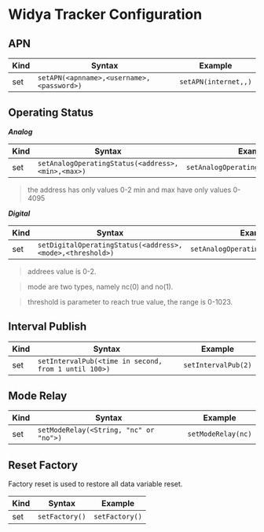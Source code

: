 # Widya Tracker Configuration

## APN

Kind        |Syntax                                       |Example              |
------------|---------------------------------------------|---------------------|
set         |```setAPN(<apnname>,<username>,<password>)```|```setAPN(internet,,)```|

## Operating Status

***Analog***

Kind        |Syntax                                               |Example              |
------------|-----------------------------------------------------|---------------------|
set         |```setAnalogOperatingStatus(<address>,<min>,<max>)```|```setAnalogOperatingStatus(0,1,1023)```|

> the address has only values 0-2
> min and max have only values 0-4095

***Digital***

Kind        |Syntax                                               |Example              |
------------|-----------------------------------------------------|---------------------|
set         |```setDigitalOperatingStatus(<address>,<mode>,<threshold>)```|```setAnalogOperatingStatus(1,1,400)```|

> addrees value is 0-2.

> mode are two types, namely nc(0) and no(1).

> threshold is parameter to reach true value, the range is 0-1023.

## Interval Publish 

Kind        |Syntax                                               |Example              |
------------|-----------------------------------------------------|---------------------|
set         |```setIntervalPub(<time in second, from 1 until 100>)```|```setIntervalPub(2)```|

## Mode Relay

Kind        |Syntax                                               |Example               |
------------|-----------------------------------------------------|----------------------|
set         |```setModeRelay(<String, "nc" or "no">)```           |```setModeRelay(nc)```|

## Reset Factory
Factory reset is used to restore all data variable reset.

Kind        |Syntax                                               |Example              |
------------|-----------------------------------------------------|---------------------|
set         |```setFactory()```                                   |```setFactory()```   |

